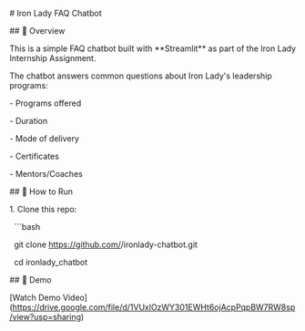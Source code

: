 \# Iron Lady FAQ Chatbot



\## 📌 Overview

This is a simple FAQ chatbot built with \*\*Streamlit\*\* as part of the Iron Lady Internship Assignment.



The chatbot answers common questions about Iron Lady's leadership programs:

\- Programs offered

\- Duration

\- Mode of delivery

\- Certificates

\- Mentors/Coaches



\## 🚀 How to Run

1\. Clone this repo:

&nbsp;  ```bash

&nbsp;  git clone https://github.com/<your-username>/ironlady-chatbot.git

&nbsp;  cd ironlady\_chatbot

\## 🎥 Demo

\[Watch Demo Video](https://drive.google.com/file/d/1VUxlOzWY301EWHt6ojAcpPqpBW7RW8sp/view?usp=sharing)



